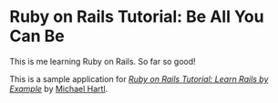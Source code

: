 # Ruby on Rails Tutorial: Be All You Can Be

This is me learning Ruby on Rails. So far so good!

This is a sample application for
[*Ruby on Rails Tutorial: Learn Rails by Example*](http://railstutorial.org/)
by [Michael Hartl](http://michaelhartl.com/).
